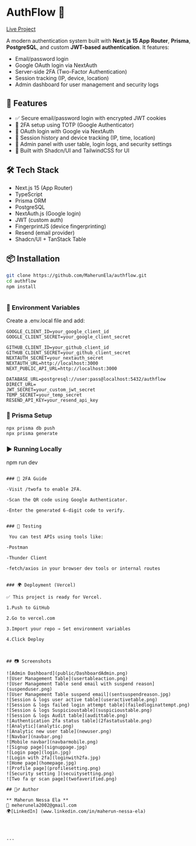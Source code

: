 # AuthFlow 🔐

[Live Project](https://authflow-one.vercel.app/)

A modern authentication system built with **Next.js 15 App Router**, **Prisma**, **PostgreSQL**, and custom **JWT-based authentication**. It features:

- Email/password login
- Google OAuth login via NextAuth
- Server-side 2FA (Two-Factor Authentication)
- Session tracking (IP, device, location)
- Admin dashboard for user management and security logs

## 🚀 Features

- ✅ Secure email/password login with encrypted JWT cookies
- 🔐 2FA setup using TOTP (Google Authenticator)
- 🧠 OAuth login with Google via NextAuth
- 🧭 Session history and device tracking (IP, time, location)
- 👮 Admin panel with user table, login logs, and security settings
- 💅 Built with Shadcn/UI and TailwindCSS for UI

## 🛠️ Tech Stack

- Next.js 15 (App Router)
- TypeScript
- Prisma ORM
- PostgreSQL
- NextAuth.js (Google login)
- JWT (custom auth)
- FingerprintJS (device fingerprinting)
- Resend (email provider)
- Shadcn/UI + TanStack Table

## 📦 Installation

```bash
git clone https://github.com/MaherunEla/authflow.git
cd authflow
npm install
```

```

```

### 🧪 Environment Variables

Create a .env.local file and add:

```env
GOOGLE_CLIENT_ID=your_google_client_id
GOOGLE_CLIENT_SECRET=your_google_client_secret

GITHUB_CLIENT_ID=your_github_client_id
GITHUB_CLIENT_SECRET=your_github_client_secret
NEXTAUTH_SECRET=your_nextauth_secret
NEXTAUTH_URL=http://localhost:3000
NEXT_PUBLIC_API_URL=http://localhost:3000

DATABASE_URL=postgresql://user:pass@localhost:5432/authflow
DIRECT_URL=
JWT_SECRET=your_custom_jwt_secret
TEMP_SECRET=your_temp_secret
RESEND_API_KEY=your_resend_api_key

```

### 🧱 Prisma Setup

```bash
npx prisma db push
npx prisma generate

```

### ▶️ Running Locally

npm run dev

```

### 🔐 2FA Guide

-Visit /twofa to enable 2FA.

-Scan the QR code using Google Authenticator.

-Enter the generated 6-digit code to verify.


### 🧪 Testing

 You can test APIs using tools like:

-Postman

-Thunder Client

-fetch/axios in your browser dev tools or internal routes


### 🌍 Deployment (Vercel)

✅ This project is ready for Vercel.

1.Push to GitHub

2.Go to vercel.com

3.Import your repo → Set environment variables

4.Click Deploy



## 📷 Screenshots

![Admin Dashboard](public/DashboardAdmin.png)
![User Management Table](usertableaction.png)
![User Management Table send email with suspend reason](suspenduser.png)
![User Management Table suspend email](sentsuspendreason.jpg)
![Session & logs user active table](useractivetable.png)
![Session & logs failed login attempt table](failedloginattempt.png)
![Session & logs Suspicioustable](suspicioustable.png)
![Session & logs Audit table](audittable.png)
![Authentication 2fa status table](2fastatustable.png)
![Analytic](analytic.png)
![Analytic new user table](newuser.png)
![Navbar](navbar.png)
![Mobile navbar](navbarmobile.png)
![Signup page](signuppage.jpg)
![Login page](login.jpg)
![Login with 2fa](loginwith2fa.jpg)
![Home page](homepage.jpg)
![Profile page](profilesetting.png)
![Security setting ](secuitysetting.png)
![Two fa qr scan page](twofaverified.png)

## 🙋‍♂️ Author

** Maherun Nessa Ela **
📧 meherunela2002@gmail.com
🌍[LinkedIn] (www.linkedin.com/in/maherun-nessa-ela)




---
```
